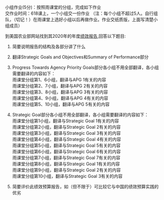 小组作业(5分)：按照雨课堂的分组，完成如下作业  
交作业时间：618课上，一个小组交一份作业
（注：每个小组不超过5人。自行组队，（切记！）在雨课堂上选好小组以后再做作业。作业交纸质版，上面写清楚小组成员）  
  
到美国农业部网站找到其2020年的年度[绩效报告](https://www.usda.gov/sites/default/files/documents/fy2020-apr.pdf),回答以下题目:  
  
1. 简要说明报告的结构及各部分讲了什么  
2. 翻译Strategic Goals and Objectives和Summary of Performance部分  
3. Progress Towards Agency Priority Goals部分各小组不用全部翻译，各小组需要翻译的内容如下：  
雨课堂分组第1、6小组，翻译与APG 1有关的内容  
雨课堂分组第2、7小组，翻译与APG 2有关的内容  
雨课堂分组第3、8小组，翻译与APG 3有关的内容  
雨课堂分组第4、9小组，翻译与APG 4有关的内容  
雨课堂分组第5、10小组，翻译与APG 5有关的内容  
  
4. Strategic Goal部分各小组不用全部翻译，各小组需要翻译的内容如下：  
雨课堂分组第1小组，翻译与Strategic Goal 1有关的内容  
雨课堂分组第2小组，翻译与Strategic Goal 2有关的内容  
雨课堂分组第3小组，翻译与Strategic Goal 3有关的内容  
雨课堂分组第4小组，翻译与Strategic Goal 4有关的内容  
雨课堂分组第5小组，翻译与Strategic Goal 5有关的内容  
雨课堂分组第6小组，翻译与Strategic Goal 6有关的内容  
雨课堂分组第7小组，翻译与Strategic Goal 7有关的内容  
雨课堂分组第8小组，翻译与Strategic Goal 1有关的内容  
雨课堂分组第9小组，翻译与Strategic Goal 2有关的内容  
雨课堂分组第10小组，翻译与Strategic Goal 3有关的内容   
  
5. 简要评价此绩效预算报告，如（但不限于）可比较它与中国的绩效预算实践的优劣  
